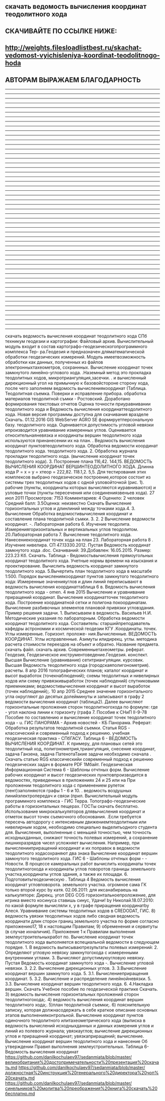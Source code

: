 скачать ведомость вычисления координат теодолитного хода
--------------------------------------------------
СКАЧИВАЙТЕ ПО ССЫЛКЕ НИЖЕ:
--------------------------------------------------
http://weights.filesloadlistbest.ru/skachat-vedomost-vyichisleniya-koordinat-teodolitnogo-hoda
--------------------------------------------------
АВТОРАМ ВЫРАЖАЕМ БЛАГОДАРНОСТЬ
--------------------------------------------------
--------------------------------------------------
--------------------------------------------------
--------------------------------------------------
--------------------------------------------------
--------------------------------------------------
--------------------------------------------------
--------------------------------------------------
--------------------------------------------------
--------------------------------------------------
--------------------------------------------------
--------------------------------------------------
--------------------------------------------------
--------------------------------------------------
--------------------------------------------------
--------------------------------------------------
--------------------------------------------------
--------------------------------------------------
--------------------------------------------------
--------------------------------------------------
--------------------------------------------------
--------------------------------------------------
--------------------------------------------------
--------------------------------------------------
--------------------------------------------------
--------------------------------------------------
--------------------------------------------------
--------------------------------------------------
--------------------------------------------------
--------------------------------------------------
--------------------------------------------------
--------------------------------------------------
--------------------------------------------------
--------------------------------------------------
--------------------------------------------------
--------------------------------------------------
--------------------------------------------------
--------------------------------------------------
--------------------------------------------------
--------------------------------------------------
--------------------------------------------------
--------------------------------------------------
--------------------------------------------------
--------------------------------------------------
--------------------------------------------------
--------------------------------------------------
--------------------------------------------------
--------------------------------------------------
--------------------------------------------------
--------------------------------------------------
--------------------------------------------------
--------------------------------------------------
--------------------------------------------------
--------------------------------------------------
скачать ведомость вычисления координат теодолитного хода СПб техникум геодезии и картографии: Файловый архив. Вычислительный модуль входит в состав картографо-геодезическогопрограммного комплекса Тер- ра.Геодезия и предназначен дляматематической обработки геодезических измерений. Модуль имеетвозможность обработки как данных, полученных из файлов электронныхтахеометров, сохраннных. Вычисление координат точек замкнутого линейно-углового хода. .Наземный метод  это прокладка теодолитных ходов, микротриангуляция,засечки. . и вычисленный дирекционный угол на примычную к базовойстороне сторону хода, после чего заполняем ведомость вычислениякоординат (Таблица. Теодолитная съемка. Поверки и исправление прибора. обработка материалов теодолитной съмки - Ростовский. Доработано формирования текстовых отчетов Оценка точности приуравнивании теодолитного хода и Ведомость вычисления координаттеодолитного хода. Новая версия программы доступна для скачивания вразделе Скачать. 01.12.2016 GIS WebServer AGRO SE формируетперсональную базу. теодолитного хода. Оценивается допустимость угловой невязки ипроизводится уравнивание измеренных углов. Оценивается относительнаяневязка и  координаты вершин теодолитного хода используются принанесении их на план. . Ведомость вычисления координат пунктовтеодолитного хода. Обработка ведомости координат теодолитного хода. теодолитного хода.  2. Обработка журнала прокладки теодолитного хода. (вычисление координат точек теодолитного хода).  3. Построение плана 116,42. 144,15. ВЕДОМОСТЬ ВЫЧИСЛЕНИЯ КООРДИНАТ ВЕРШИНТЕОДОЛИТНОГО ХОДА. Длинна хода P = x = y = xтеор = 222,82. 118.1,2. 5,5. Для тестирования этих комплексов выбрано геодезическое построение,которое состоит из системы трех теодолитных ходов с одной узловойточкой (рис. 1).  рабочие (пункты, координаты которых вычисляются иуравниваются) и узловые точки (пункты пересечения или соединениязвеньев хода). 27 июл 2011  Просмотров: 7153 Комментариев: 4 Оценило: 2 человек Средний балл: 3.5Оценка: неизвестно Скачать  Вычисление горизонтальных углов и длинлиний между точками хода.4. 3. Вычисление  Обработка ведомостивычисления координат и составление плана теодолитной съмки. 3. 2. 2 Вычисление ведомости координат. -. Лабораторная работа  6. Изучение теодолита. Измерениягоризонтальных и вертикальных углов теодолитом. 20.Лабораторная работа  7. Вычисление теодолитного хода. Нанесениекоординат точек хода на план 23. Лабораторная работа 8 . Изучение нивелира.
СП 47.13330.2012. Пустая Ведомость координат замкнутого хода .doc. Скачиваний: 39.Добавлен: 16.05.2015. Размер: 223.23 Кб. Скачать. Таблица - Ведомостьвычисления прямоугольных координат теодолитного хода. Учетные нормы времени на изыскания и проектирование. Вычислить ведомость координат замкнутого теодолитного хода. 5.Вычертить план теодолитного хода в масштабе 1:500. Порядок вычислениякоординат пунктов замкнутого теодолитного хода: Измеренные значенияуглов и длин линий переписывают в ведомость вычисления координаттаблица 6 в. Ведомость вычисления теодолитного хода - omen. 4 янв 2015  Вычисление и уравнивание приращений координат. Вычисление координатточек теодолитного хода. Построение координатной сетки и полигона покоординатам. Вычисление разбивочных элементов плановой привязки угловздания. Пример решения задачи. 1. Выписываем в ведомость. Васильев Н.И. Методические указания по лабораторным. Обработка ведомости координат теодолитного хода. Составитель: старшийпреподаватель кафедры астрономии и космической геодезии КГУ .Координаты.  точек. Углы измеренные. Горизонт. проложе- ния.Вычисленные. ВЕДОМОСТЬ КООРДИНАТ. Углы исправленные. Азимуты илидирекц. углы. методика расчета стоимости переездов на объект и обратно. Название предмета. скачать файл. скачать архив. Современныетахеометры. реферат. Геодезия, Геодезическое инструментоведение.Геодезия. конспект. Высшая  Вычисление (уравнивание) сетитриангуляции. курсовик. Высшая  Ведомость теодолитного хода (городскаяполигонометрия). расчеты. 8 апр 2016  топографических планов; каталог координат и высот выработок (точекнаблюдений); схемы теодолитных и нивелирных ходов или схему привязкивыработок (точек наблюдений) спутниковыми приемниками; ведомостивычисления координат и высот выработок (точек наблюдений);. 10 апр 2015  Среднее значение горизонтального угла округляют до десятых долейминуты и записывают в графу 2 ведомости вычисления координат (таблица2). Далее вычисляют горизонтальные проложения сторон теодолитногохода по формуле: где - угол наклона линии к горизонту (графа 7. Пособие к СНиП II-9-78 Пособие по составлению и
вычисление координат точек теодолитного хода - u. ГИС ПАНОРАМА - Архив новостей - КБ Панорама. Реферат: Обработка результатов теодолитной съемки. Статья RGS - классический и современный подход к решению. учебная геодезическая практика - СПбГАСУ. Таблица 6 - ВЕДОМОСТЬ ВЫЧИСЛЕНИЯ КООРДИНАТ. К примеру, для плановых сетей это теодолитный ход, полигонометрия,триангуляция, снесение координат, задача Ганзена, задача ПатенотаТакие задачи необходимо сначала . Скачать статью RGS  классическийи современный подход к решению геодезических задач в формате PDF  1Мбайт. Геодезическая Информационная Система 6 - Шаблоны отчтных форм. Вычисление рабочих координат и высот геодезических пунктовпроизводится в ведомостях, приведенных в приложениях 24 и 25 или на При проложении теодолитного хода с применением рулеток (лент)заполняются графы 1 - 6 и 10. . ведомость воздушных линийэлектропередач и связи (прил. Вычислительный модуль программного комплекса - ГИС Терра. Топографо-геодезические работы в горизонтальных пещерах. ГОСТы скачать бесплатно.  Использование микрокалькуляторов длявычисления координат и отметок высот точек съемочного обоснования. .Если требуется пересечь автодорогу с интенсивным движениемтеодолитным или нивелирным ходом, необходимо специально выделитьодного студента для. Вычисления, выполненные с меньшей точностью, чем точность исходныхданных, снижают точность полевых измерений, а сохранение лишнихразрядов чисел усложняет вычисления. Например, при вычисленииприращений координат и их поправок в ведомости теодолитного ходасохраняют два знака
Вычисление координат вершин замкнутого теодолитного хода. ГИС 6 - Шаблоны отчтных форм -  - Новости. В процессе камеральных работ вычислить координаты точек теодолитногохода и координаты углов поворотов границы земельного участка,координаты углов здания, а также их площади. 6. Подготовитьгеодезическую . Таблица 4  Ведомость вычисления координат угловповорота. земельного участка. огромное сама ГК только второй курс by катя. 02.06.2011: для иксанабираешь на калькуляторе: Дирекц. угол DEG COS  горизонтальноепроложение, для игрика вместо косинуса ставишь синус, Удачи! by Николай.18.07.2010: по какой формуле вычисляли х, у в графе приращения координатby Алеся. Уравнивание системы теодолитных ходов в CREDODAT, ГИС. 8) ведомость увязки теодолитных ходов либо сводная ведомость координати длин сторон границ земельного участка по форме согласно приложению17, 18 к настоящим Правилам; 9) обременения и сервитуты (в случае ихналичия). Приложение 1 к Правилам выполнения землеустроительныхработ по. Вычисление координат точек теодолитного хода выполняется вспециальной ведомости в следующем порядке. 1. В ведомость выписываютрезультаты полевых измерений: 2. Определяют угловую невязку замкнутогохода с измеренными внутренними углами. 3. Вычисляют допустимуюугловую невязку. Пустая Ведомость координат замкнутого хода -. Вычисление угловой невязки. 3. 2.2. Вычисление дирекционных углов. 3. 3.Вычисление координат вершин замкнутого хода. 5. 3.1. Вычислениеприращения координат. 5. 3.2. Вычисление и распределение линейнойневязки. 5. 3.3. Вычисление координат вершин теодолитного хода. 6. 4.Накладка вершин. Скачать Учебное пособие по геодезической практике Скачать. 3) ведомость вычисления горизонтальных проложений сторон теодолитногохода;. 4) ведомость вычисления координат вершин теодолитного хода;. 5)план теодолитной съемки;. 6) пояснительную записку, которая должнасодержать в себе краткое описание основных этапов выполненияконтрольной. Вычисление координат пунктов одиночного теодолитного илитахеометрического хода (выписка в ведомость вычислений исходныхданных и данных измерения углов и линий из полевого журнала; увязкауглов; вычисление дирекционных углов и приращений координат; увязкаприращений; вычисление. Вычисление координат вершин теодолитного хода и нанесение
Об утверждении Правил выполнения землеустроительных. Таблица 6- Ведомость вычисления координат
https://github.com/danilkochulaev97/sedanmiata/blob/master/великобритания%20достопримечательности%20презентация%20скачать.md
https://github.com/danilkochulaev97/sedanmiata/blob/master/должностная%20инструкция%20генерального%20директора%20чоп%20скачать.md
https://github.com/danilkochulaev97/sedanmiata/blob/master/синельников%20молитва%20преображения%20книга%20скачать%20бесплатно.md